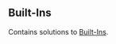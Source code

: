 
## Built-Ins
Contains solutions to [Built-Ins](https://www.hackerrank.com/domains/python?filters%5Bsubdomains%5D%5B%5D=py-built-ins).

<br/>